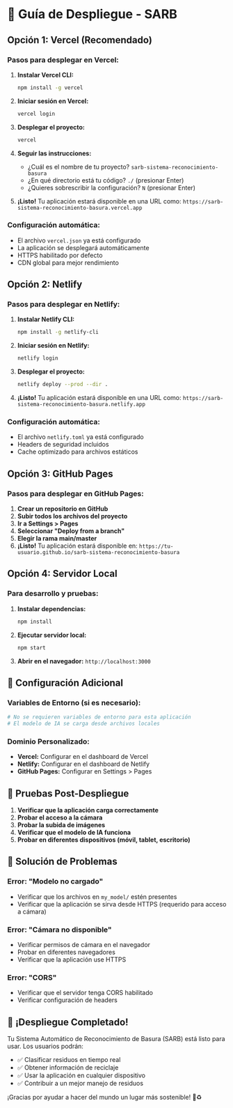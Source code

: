 # 🚀 Guía de Despliegue - SARB

## Opción 1: Vercel (Recomendado)

### Pasos para desplegar en Vercel:

1. **Instalar Vercel CLI:**
   ```bash
   npm install -g vercel
   ```

2. **Iniciar sesión en Vercel:**
   ```bash
   vercel login
   ```

3. **Desplegar el proyecto:**
   ```bash
   vercel
   ```

4. **Seguir las instrucciones:**
   - ¿Cuál es el nombre de tu proyecto? `sarb-sistema-reconocimiento-basura`
   - ¿En qué directorio está tu código? `./` (presionar Enter)
   - ¿Quieres sobrescribir la configuración? `N` (presionar Enter)

5. **¡Listo!** Tu aplicación estará disponible en una URL como:
   `https://sarb-sistema-reconocimiento-basura.vercel.app`

### Configuración automática:
- El archivo `vercel.json` ya está configurado
- La aplicación se desplegará automáticamente
- HTTPS habilitado por defecto
- CDN global para mejor rendimiento

## Opción 2: Netlify

### Pasos para desplegar en Netlify:

1. **Instalar Netlify CLI:**
   ```bash
   npm install -g netlify-cli
   ```

2. **Iniciar sesión en Netlify:**
   ```bash
   netlify login
   ```

3. **Desplegar el proyecto:**
   ```bash
   netlify deploy --prod --dir .
   ```

4. **¡Listo!** Tu aplicación estará disponible en una URL como:
   `https://sarb-sistema-reconocimiento-basura.netlify.app`

### Configuración automática:
- El archivo `netlify.toml` ya está configurado
- Headers de seguridad incluidos
- Cache optimizado para archivos estáticos

## Opción 3: GitHub Pages

### Pasos para desplegar en GitHub Pages:

1. **Crear un repositorio en GitHub**
2. **Subir todos los archivos del proyecto**
3. **Ir a Settings > Pages**
4. **Seleccionar "Deploy from a branch"**
5. **Elegir la rama main/master**
6. **¡Listo!** Tu aplicación estará disponible en:
   `https://tu-usuario.github.io/sarb-sistema-reconocimiento-basura`

## Opción 4: Servidor Local

### Para desarrollo y pruebas:

1. **Instalar dependencias:**
   ```bash
   npm install
   ```

2. **Ejecutar servidor local:**
   ```bash
   npm start
   ```

3. **Abrir en el navegador:**
   `http://localhost:3000`

## 🔧 Configuración Adicional

### Variables de Entorno (si es necesario):
```bash
# No se requieren variables de entorno para esta aplicación
# El modelo de IA se carga desde archivos locales
```

### Dominio Personalizado:
- **Vercel:** Configurar en el dashboard de Vercel
- **Netlify:** Configurar en el dashboard de Netlify
- **GitHub Pages:** Configurar en Settings > Pages

## 📱 Pruebas Post-Despliegue

1. **Verificar que la aplicación carga correctamente**
2. **Probar el acceso a la cámara**
3. **Probar la subida de imágenes**
4. **Verificar que el modelo de IA funciona**
5. **Probar en diferentes dispositivos (móvil, tablet, escritorio)**

## 🐛 Solución de Problemas

### Error: "Modelo no cargado"
- Verificar que los archivos en `my_model/` estén presentes
- Verificar que la aplicación se sirva desde HTTPS (requerido para acceso a cámara)

### Error: "Cámara no disponible"
- Verificar permisos de cámara en el navegador
- Probar en diferentes navegadores
- Verificar que la aplicación use HTTPS

### Error: "CORS"
- Verificar que el servidor tenga CORS habilitado
- Verificar configuración de headers

## 🎉 ¡Despliegue Completado!

Tu Sistema Automático de Reconocimiento de Basura (SARB) está listo para usar. Los usuarios podrán:

- ✅ Clasificar residuos en tiempo real
- ✅ Obtener información de reciclaje
- ✅ Usar la aplicación en cualquier dispositivo
- ✅ Contribuir a un mejor manejo de residuos

¡Gracias por ayudar a hacer del mundo un lugar más sostenible! 🌱♻️